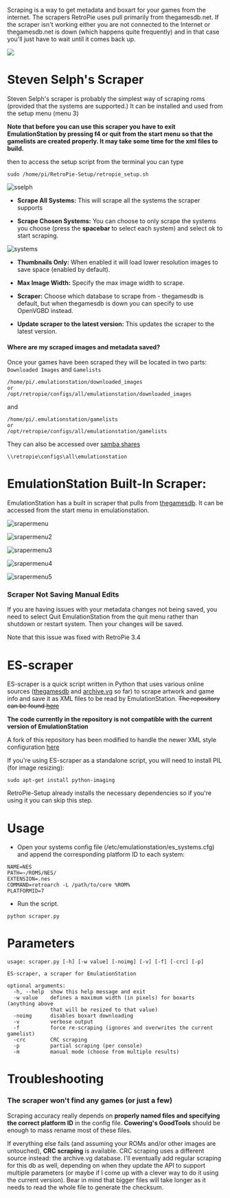 Scraping is a way to get metadata and boxart for your games from the internet. The scrapers RetroPie uses pull primarily from thegamesdb.net. If the scraper isn't working either you are not connected to the Internet or thegamesdb.net is down (which happens quite frequently) and in that case you'll just have to wait until it comes back up.

![](https://cloud.githubusercontent.com/assets/10035308/10357565/b97b4ec4-6d40-11e5-9f44-6b27ae31ebc3.png)


# Steven Selph's Scraper

Steven Selph's scraper is probably the simplest way of scraping roms (provided that the systems are supported.) It can be installed and used from the setup menu (menu 3)

**Note that before you can use this scraper you have to exit EmulationStation by pressing f4 or quit from the start menu so that the gamelists are created properly. It may take some time for the xml files to build.**

then to access the setup script from the terminal you can type
```
sudo /home/pi/RetroPie-Setup/retropie_setup.sh
```



![sselph](https://cloud.githubusercontent.com/assets/10035308/14407045/1bdd040e-fe78-11e5-9778-626c216a6498.PNG)

- **Scrape All Systems:** This will scrape all the systems the scraper supports

- **Scrape Chosen Systems:** You can choose to only scrape the systems you choose (press the **spacebar** to select each system) and select ok to start scraping.

![systems](https://cloud.githubusercontent.com/assets/10035308/10713183/98a7ad9a-7a70-11e5-8e24-92d9a4a767b8.png)

- **Thumbnails Only:** When enabled it will load lower resolution images to save space (enabled by default).

- **Max Image Width:** Specify the max image width to scrape.

- **Scraper:** Choose which database to scrape from - thegamesdb is default, but when thegamesdb is down you can specify to use OpenVGBD instead.

- **Update scraper to the latest version:** This updates the scraper to the latest version.

#### Where are my scraped images and metadata saved?

Once your games have been scraped they will be located in two parts: `Downloaded Images` and `Gamelists`
```
/home/pi/.emulationstation/downloaded_images
or
/opt/retropie/configs/all/emulationstation/downloaded_images
```
and
```
/home/pi/.emulationstation/gamelists
or
/opt/retropie/configs/all/emulationstation/gamelists
```

They can also be accessed over [samba shares](https://github.com/retropie/retropie-setup/wiki/First-Installation#samba-shares-needs-an-active-internet-connection)
```
\\retropie\configs\all\emulationstation
```
# EmulationStation Built-In Scraper:

EmulationStation has a built in scraper that pulls from [thegamesdb](http://thegamesdb.net/). It can be accessed from the start menu in emulationstation.

![srapermenu](https://cloud.githubusercontent.com/assets/10035308/10713271/534a0560-7a73-11e5-8076-90131881c054.png)

![srapermenu2](https://cloud.githubusercontent.com/assets/10035308/10713277/92462faa-7a73-11e5-86d4-34e49ca93d14.png)

![srapermenu3](https://cloud.githubusercontent.com/assets/10035308/10713295/3b237434-7a74-11e5-8c30-68d76b67388e.png)

![srapermenu4](https://cloud.githubusercontent.com/assets/10035308/10713292/0f9360cc-7a74-11e5-8784-b1f2555a785f.png) 

![srapermenu5](https://cloud.githubusercontent.com/assets/10035308/10713306/b89d2d56-7a74-11e5-9415-485b1b5dbc0f.png)


### Scraper Not Saving Manual Edits

If you are having issues with your metadata changes not being saved, you need to select Quit EmulationStation from the quit menu rather than shutdown or restart system. Then your changes will be saved.

Note that this issue was fixed with RetroPie 3.4

# ES-scraper
ES-scraper is a quick script written in Python that uses various online sources ([thegamesdb](http://thegamesdb.net/) and [archive.vg](http://archive.vg) so far) to scrape artwork and game info and save it as XML files to be read by EmulationStation. ~~The repository can be found [here](https://github.com/elpendor/ES-scraper)~~

**The code currently in the repository is not compatible with the current version of EmulationStation**

A fork of this repository has been modified to handle the newer XML style configuration [here](https://github.com/jmschultz/ES-scraper)

If you're using ES-scraper as a standalone script, you will need to install PIL (for image resizing):

`sudo apt-get install python-imaging`

RetroPie-Setup already installs the necessary dependencies so if you're using it you can skip this step.

# Usage
* Open your systems config file (/etc/emulationstation/es_systems.cfg) and append the corresponding platform ID to each system:
```
NAME=NES
PATH=~/ROMS/NES/
EXTENSION=.nes
COMMAND=retroarch -L /path/to/core %ROM%
PLATFORMID=7
```

* Run the script.
```
python scraper.py
```

# Parameters
```
usage: scraper.py [-h] [-w value] [-noimg] [-v] [-f] [-crc] [-p]

ES-scraper, a scraper for EmulationStation

optional arguments:
  -h, --help  show this help message and exit
  -w value    defines a maximum width (in pixels) for boxarts (anything above
              that will be resized to that value)
  -noimg      disables boxart downloading
  -v          verbose output
  -f          force re-scraping (ignores and overwrites the current gamelist)
  -crc        CRC scraping
  -p          partial scraping (per console)
  -m          manual mode (choose from multiple results)
```

# Troubleshooting
### The scraper won't find any games (or just a few)
Scraping accuracy really depends on **properly named files and specifying the correct platform ID** in the config file. **Cowering's GoodTools** should be enough to mass rename most of these files.

If everything else fails (and assuming your ROMs and/or other images are untouched), **CRC scraping** is available. CRC scraping uses a different source instead: the archive.vg database. I'll eventually add regular scraping for this db as well, depending on when they update the API to support multiple parameters (or maybe if I come up with a clever way to do it using the current version). Bear in mind that bigger files will take longer as it needs to read the whole file to generate the checksum.
